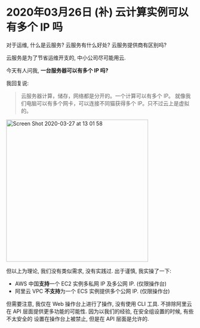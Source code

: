# 2020年03月26日 (补) 云计算实例可以有多个 IP 吗

对于运维, 什么是云服务? 云服务有什么好处? 云服务提供商有区别吗?

云服务是为了节省运维开支的, 中小公司尽可能用云.

今天有人问我, **一台服务器可以有多个 IP 吗?**

我回复说:

> 云服务器计算，储存，网络都是分开的。一个计算可以有多个 IP。
> 就像我们电脑可以有多个网卡，可以连接不同猫获得多个 IP。只不过云上是虚拟的。

<img width="380" alt="Screen Shot 2020-03-27 at 13 01 58" src="https://user-images.githubusercontent.com/499364/77723538-b58c5900-702b-11ea-8b69-c0c4cd060a71.png">

但以上为理论, 我们没有类似需求, 没有实践过. 出于谨慎, 我实操了一下:

- AWS 中国**支持**一个 EC2 实例多私网 IP 及多公网 IP. (仅限操作台)
- 阿里云 VPC **不支持**为一个 ECS 实例提供多个公网 IP. (仅限操作台)

但需要注意, 我仅在 Web 操作台上进行了操作, 没有使用 CLI 工具. 不排除阿里云在 API
层面提供更多功能的可能性. 因为以我们的经验, 在安全组设置的时候, 有些不太安全的
设置在操作台上被禁止, 但是在 API 层面是允许的.
